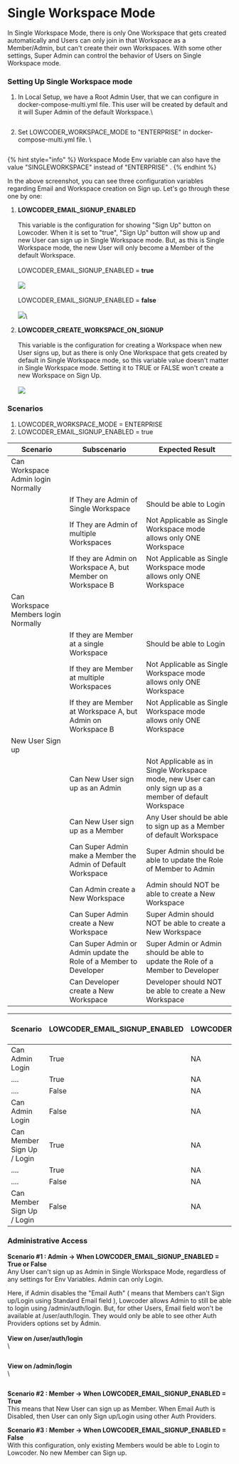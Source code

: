 # Single Workspace Mode

In Single Workspace Mode, there is only One Workspace that gets created automatically and Users can only join in that Workspace as a Member/Admin, but can't create their own Workspaces. With some other settings, Super Admin can control the behavior of Users on Single Workspace mode.&#x20;

### Setting Up Single Workspace mode

1.  In Local Setup, we have a Root Admin User, that we can configure in docker-compose-multi.yml file. This user will be created by default and it will Super Admin of the default Workspace.\


    <figure><img src="../../.gitbook/assets/frame_generic_light (3) (1) (1).png" alt=""><figcaption></figcaption></figure>
2.  Set LOWCODER\_WORKSPACE\_MODE to "ENTERPRISE" in docker-compose-multi.yml file. \


    <figure><img src="../../.gitbook/assets/frame_generic_light (3) (1).png" alt=""><figcaption></figcaption></figure>

{% hint style="info" %}
Workspace Mode Env variable can also have the value "SINGLEWORKSPACE" instead of "ENTERPRISE" .
{% endhint %}

In the above screenshot, you can see three configuration variables regarding Email and Workspace creation on Sign up. Let's go through these one by one:



1. **LOWCODER\_EMAIL\_SIGNUP\_ENABLED**\
   \
   This variable is the configuration for showing "Sign Up" button on Lowcoder. When it is set to "true", "Sign Up" button will show up and new User can sign up in Single Workspace mode. But, as this is Single Workspace mode, the new User will only become a Member of the default Workspace. \
   \
   LOWCODER\_EMAIL\_SIGNUP\_ENABLED = **true**\
   \
   ![](<../../.gitbook/assets/frame_generic_light (1) (2).png>)\
   \
   LOWCODER\_EMAIL\_SIGNUP\_ENABLED = **false**\
   \
   ![](<../../.gitbook/assets/frame_generic_light (2) (1).png>)\

2. **LOWCODER\_CREATE\_WORKSPACE\_ON\_SIGNUP**\
   \
   This variable is the configuration for creating a Workspace when new User signs up, but as there is only One Workspace that gets created by default in Single Workspace mode, so this variable value doesn't matter in Single Workspace mode. Setting it to TRUE or FALSE won't create a new Workspace on Sign Up.\
   \
   ![](<../../.gitbook/assets/frame_generic_light (11) (2).png>)

### Scenarios

1. LOWCODER\_WORKSPACE\_MODE = ENTERPRISE
2. LOWCODER\_EMAIL\_SIGNUP\_ENABLED = true

| Scenario                             | Subscenario                                                       | Expected Result                                                                                        |
| ------------------------------------ | ----------------------------------------------------------------- | ------------------------------------------------------------------------------------------------------ |
| Can Workspace Admin login Normally   |                                                                   |                                                                                                        |
|                                      | If They are Admin of Single Workspace                             | Should be able to Login                                                                                |
|                                      | If They are Admin of multiple Workspaces                          | Not Applicable as Single Workspace mode allows only ONE Workspace                                      |
|                                      | If they are Admin on Workspace A, but Member on Workspace B       | Not Applicable as Single Workspace mode allows only ONE Workspace                                      |
| Can Workspace Members login Normally |                                                                   |                                                                                                        |
|                                      | If they are Member at a single Workspace                          | Should be able to Login                                                                                |
|                                      | If they are Member at multiple Workspaces                         | Not Applicable as Single Workspace mode allows only ONE Workspace                                      |
|                                      | If they are Member at Workspace A, but Admin on Workspace B       | Not Applicable as Single Workspace mode allows only ONE Workspace                                      |
| New User Sign up                     |                                                                   |                                                                                                        |
|                                      | Can New User sign up as an Admin                                  | Not Applicable as in Single Workspace mode, new User can only sign up as a member of default Workspace |
|                                      | Can New User sign up as a Member                                  | Any User should be able to sign up as a Member of default Workspace                                    |
|                                      | Can Super Admin make a Member the Admin of Default Workspace      | Super Admin should be able to update the Role of Member to Admin                                       |
|                                      | Can Admin create a New Workspace                                  | Admin should NOT be able to create a New Workspace                                                     |
|                                      | Can Super Admin create a New Workspace                            | Super Admin should NOT be able to create a New Workspace                                               |
|                                      | Can Super Admin or Admin update the Role of a Member to Developer | Super Admin or Admin should be able to update the Role of a Member to Developer                        |
|                                      | Can Developer create a New Workspace                              | Developer should NOT be able to create a New Workspace                                                 |

| Scenario                   | LOWCODER\_EMAIL\_SIGNUP\_ENABLED  | LOWCODER\_CREATE\_WORKSPACE\_ON\_SIGNUP | Disable Email Auth   |
| -------------------------- | --------------------------------- | --------------------------------------- | -------------------- |
| Can Admin Login            | True                              | NA                                      | Enabled              |
| ....                       | True                              | NA                                      | Disabled             |
| ....                       | False                             | NA                                      | Enabled              |
| Can Admin Login            | False                             | NA                                      | Disabled             |
| Can Member Sign Up / Login | True                              | NA                                      | Enabled              |
| ....                       | True                              | NA                                      | Disabled             |
| ....                       | False                             | NA                                      | Enabled              |
| Can Member Sign Up / Login | False                             | NA                                      | Disabled             |

### Administrative Access

**Scenario #1 : Admin -> When LOWCODER\_EMAIL\_SIGNUP\_ENABLED = True or False** \
Any User can't sign up as Admin in Single Workspace Mode, regardless of any settings for Env Variables. Admin can only Login.

Here, if Admin disables the "Email Auth" ( means that Members can't Sign up/Login using Standard Email field ), Lowcoder allows Admin to still be able to login using /admin/auth/login. But, for other Users, Email field won't be available at /user/auth/login. They would only be able to see other Auth Providers options set by Admin.\
\
**View on /user/auth/login**\
\


<figure><img src="../../.gitbook/assets/frame_generic_light (16).png" alt=""><figcaption></figcaption></figure>

**View on /admin/login**\
\


<figure><img src="../../.gitbook/assets/frame_generic_light (14).png" alt=""><figcaption></figcaption></figure>

**Scenario #2 : Member -> When LOWCODER\_EMAIL\_SIGNUP\_ENABLED = True**\
This means that New User can sign up as Member.  When Email Auth is Disabled, then User can only Sign up/Login using other Auth Providers.

**Scenario #3 : Member -> When LOWCODER\_EMAIL\_SIGNUP\_ENABLED = False**\
With this configuration, only existing Members would be able to Login to Lowcoder. No new Member can Sign up.

<figure><img src="../../.gitbook/assets/frame_generic_light (13).png" alt=""><figcaption></figcaption></figure>
